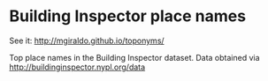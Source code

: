 # Building Inspector place names

See it: http://mgiraldo.github.io/toponyms/

Top place names in the Building Inspector dataset. Data obtained via http://buildinginspector.nypl.org/data
